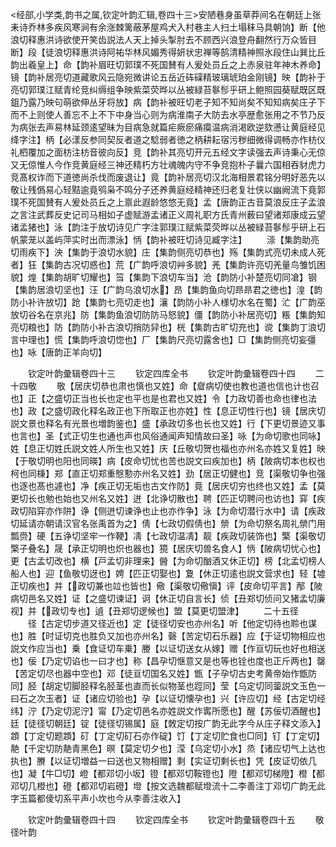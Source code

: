 <!-- { "loadSidebar": true } -->
<经部,小学类,韵书之属,钦定叶韵汇辑,卷四十三>安陋巷身虽草莽间名在朝廷上张耒诗乔林多疾风寒涧有余涨棘篱蔽茅屋鸡犬入村巷主人扫土塌秣马具朝饷】断【他浪切释惠洪诗欲使开笑齿説法人天上掉头掣肘去不顾西兴浪登舟翻然行万众皆目断】段【徒浪切释惠洪诗阿祐华林风媚秀得妍状忠禅等鹄清精神照氷段住山巽比丘韵出羲皇上】命【韵补眉旺切郭璞不死国賛有人爰处员丘之上赤泉驻年神木养命】镜【韵补居亮切道藏歌风云隐宛微讲论五岳近砗磲精玻璃琥珀金刚镜】映【韵补于亮切郭璞江赋青纶竞纠缛组争映紫菜荧晔以丛被緑苔鬖髿乎研上鲍照园葵赋既区既鉏乃露乃映句萌欲伸丛牙将放】病【韵补被旺切老子知不知尚矣不知知病矣庄子下而不上则使人善忘不上不下中身当心则为病淮南子大防去水亭歴愈张用之不节乃反为病张去声易林延颈逺望昧为目病急就篇疟瘚瘀痛瘼温病消渇欧逆欬懑让黄庭经见绛字注】柄【必漾反参同契反者道之騐弱者徳之柄耕耘宿污秽细微得调畅亦作枋仪礼柶覆加之面枋注枋音彼向反】竞【韵补其亮切开元五经文字读强去声诗秉心无倞又无倞惟人今作竞黄庭经三神还精朽方壮魂魄内守不争竞抱朴子曩六国相吞豺虎力竞髙权诈而下道徳尚杀伐而废退让】竟【韵补居亮切汉北海相景君铭分明好恶先以敬让残僞易心轻黠逾竟鸮枭不鸣分子还养黄庭经精神还归老复壮侠以幽阙流下竟郭璞不死国賛有人爰处员丘之上禀此遐龄悠悠无竟】孟【唐韵正古音莫浪反庄子孟浪之言注武葬反史记司马相如子虚赋游孟诸正义周礼职方氏青州薮曰望诸郑康成云望诸孟猪也】泳【韵注于放切诗见广字注郭璞江赋紫菜荧晔以丛被緑苔鬖髿乎研上石帆蒙茏以盖屿萍实时出而漂泳】怲【韵补被旺切诗见臧字注】
　　漴【集韵助亮切雨疾下】泱【集韵于浪切水貌】庄【集韵侧亮切恭也】殇【集韵式亮切未成人死者】狂【集韵古况切惑也】荒【广韵呼浪切艸多貌】羌【集韵许亮切羌量鸟雏饥困貌】煌【集韵胡旷切耀也】筜【集韵下浪切车当】沧【韵防小补楚亮切同凔】钢【集韵居浪切坚也】汪【广韵乌浪切水】昂【集韵鱼向切昻昻君之徳也】湟【韵防小补许放切】跄【集韵七亮切走也】瀼【韵防小补人様切水名在蜀】汒【广韵巫放切谷名在京兆】防【集韵鱼浪切防防马怒貌】僵【韵防小补居亮切】粻【集韵知亮切粮也】防【韵防小补古浪切捎防舁也】桄【集韵古旷切充也】谠【集韵丁浪切言中理也】慌【集韵呼浪切惚也】厂【集韵尺亮切露舍也】□【集韵侧亮切妄彊也】咏【唐韵正羊向切】








　　钦定叶韵彚辑卷四十三
　　钦定四库全书
　　钦定叶韵彚辑卷四十四
　　二十四敬
　　敬【居庆切恭也肃也慎也又姓】命【睂病切使也教也道也信也计也召也】正【之盛切正当也长也定也平也是也君也又姓】令【力政切善也命也律也法也】政【之盛切政化释名政正也下所取正也亦姓】性【息正切性行也】镜【居庆切説文景也释名有光景也増韵鉴也】盛【承政切多也长也又姓】行【下更切景迹又事也言也】圣【式正切生也通也声也风俗通闻声知情故曰圣】咏【为命切歌也同咏】姓【息正切姓氏説文姓人所生也又姓】庆【丘敬切贺也福也亦州名亦姓又复姓】映【于敬切明也阳也同暎】病【皮命切忧也苦也説文曰疾加也】柄【陂病切本也权也柯也同棅】郑【直正切郑重慇懃亦州名又姓】劲【居正切健也】竞【渠敬切争也强也逐也髙也遽也】净【疾正切无垢也古文作防】竟【居庆切穷也终也又姓】孟【莫更切长也勉也始也又州名又姓】迸【北诤切散也】聘【匹正切聘问也访也】穽【疾政切陷穽亦作阱】诤【侧迸切谏诤也止也亦作争】泳【为命切潜行水中】请【疾政切延请亦朝请汉官名张禹首为之】倩【七政切假倩也】禜【为命切祭名周礼禜门用瓢赍】硬【五诤切坚牢一作鞕】凊【七政切温凊】靓【疾政切装饰也】檠【渠敬切檠子叠名】晟【承正切明也炽也器也】獍【居庆切兽名食人】怲【陂病切忧心也】更【古孟切改也】横【戸孟切非理来】醟【为命切酗酒又休正切】榜【北孟切榜人船人也】迎【鱼敬切迓也】娉【匹正切娶也】夐【休正切逺也説文营求也】轻【墟正切疾也】并【政切兼也竝也皆也】儆【渠敬切儆愼】评【皮命切平言】邴【陂病切邑名又姓】证【之盛切谏证】诇【休正切自言长】侦【丑郑切侦问又猪孟切廉视】并【政切专也】遉【丑郑切逻候也】盟【莫更切盟津】
　　二十五径
　　径【古定切步道又径近也】定【徒径切安也亦州名】听【他定切待也聆也谋也】胜【时证切克也胜负又加也亦州名】磬【苦定切石乐器】应【于证切物相应也説文作应当也】乗【食证切车乗】媵【以证切送女从嫁】赠【作亘切玩也好也相送也】佞【乃定切谄也一曰才也】称【昌孕切惬意又是也等也铨也度也正斤两也】罄【苦定切尽也器中空也】邓【徒亘切国名又姓】甑【子孕切古史考黄帝始作甑防同】胫【胡定切脚胫释名胫茎也直而长似物茎也踁同】莹【乌定切同蓥説文玉色一曰石之次玉者】证【诸应切验也】孕【以证切懐孕也】兴【许应切】经【古定切经纬】泞【乃定切泥泞】甯【乃定切邑名亦姓説文作寗所愿也】醒【苏佞切酒醒也】廷【徒径切朝廷】锭【徒径切锡属】庭【敇定切按广韵无此字今从庄子释文添入】顁【丁定切题顁】矴【丁定切矴石亦作碇】饤【丁定切贮食也□同】钉【丁定切】靘【千定切防靘青黑色】暝【莫定切夕也】滢【乌定切小水】烝【诸应切气上达也执也】賸【以证切増益一曰送也又物相赠】剩【实证切剩长也】凭【皮证切依几也】凝【牛□切】嶝【都邓切小坂】镫【都邓切鞍镫也】隥【都邓切梯隥】橙【都邓切几橙也】磴【都邓切岩磴】墱【按文选魏都赋墱流十二李善注丁邓切广韵无此字玉篇都倰切系平声小坎也今从李善注收入】















　　钦定叶韵彚辑卷四十四
　　钦定四库全书
　　钦定叶韵彚辑卷四十五
　　敬径叶韵
